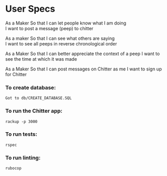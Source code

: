 # User Specs

As a Maker
So that I can let people know what I am doing  
I want to post a message (peep) to chitter

As a maker
So that I can see what others are saying  
I want to see all peeps in reverse chronological order

As a Maker
So that I can better appreciate the context of a peep
I want to see the time at which it was made

As a Maker
So that I can post messages on Chitter as me
I want to sign up for Chitter

### To create database:

```
Got to db/CREATE_DATABASE.SQL
```


### To run the Chitter app:

```
rackup -p 3000
```

### To run tests:

```
rspec
```

### To run linting:

```
rubocop
```



